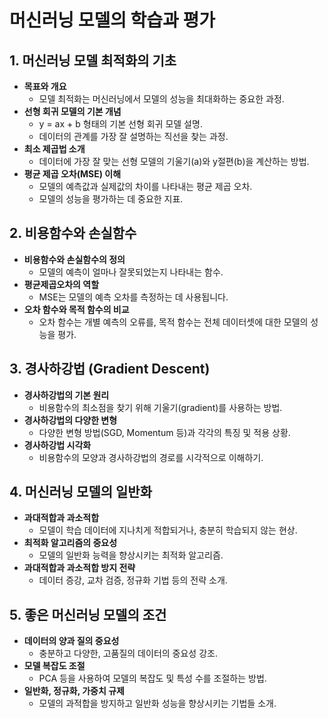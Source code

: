 # 머신러닝 모델의 학습과 평가

## 1. 머신러닝 모델 최적화의 기초

- **목표와 개요**
  - 모델 최적화는 머신러닝에서 모델의 성능을 최대화하는 중요한 과정.
- **선형 회귀 모델의 기본 개념**
  - y = ax + b 형태의 기본 선형 회귀 모델 설명.
  - 데이터의 관계를 가장 잘 설명하는 직선을 찾는 과정.
- **최소 제곱법 소개**
  - 데이터에 가장 잘 맞는 선형 모델의 기울기(a)와 y절편(b)을 계산하는 방법.
- **평균 제곱 오차(MSE) 이해**
  - 모델의 예측값과 실제값의 차이를 나타내는 평균 제곱 오차.
  - 모델의 성능을 평가하는 데 중요한 지표.

## 2. 비용함수와 손실함수

- **비용함수와 손실함수의 정의**
  - 모델의 예측이 얼마나 잘못되었는지 나타내는 함수.
- **평균제곱오차의 역할**
  - MSE는 모델의 예측 오차를 측정하는 데 사용됩니다.
- **오차 함수와 목적 함수의 비교**
  - 오차 함수는 개별 예측의 오류를, 목적 함수는 전체 데이터셋에 대한 모델의 성능을 평가.

## 3. 경사하강법 (Gradient Descent)

- **경사하강법의 기본 원리**
  - 비용함수의 최소점을 찾기 위해 기울기(gradient)를 사용하는 방법.
- **경사하강법의 다양한 변형**
  - 다양한 변형 방법(SGD, Momentum 등)과 각각의 특징 및 적용 상황.
- **경사하강법 시각화**
  - 비용함수의 모양과 경사하강법의 경로를 시각적으로 이해하기.

## 4. 머신러닝 모델의 일반화

- **과대적합과 과소적합**
  - 모델이 학습 데이터에 지나치게 적합되거나, 충분히 학습되지 않는 현상.
- **최적화 알고리즘의 중요성**
  - 모델의 일반화 능력을 향상시키는 최적화 알고리즘.
- **과대적합과 과소적합 방지 전략**
  - 데이터 증강, 교차 검증, 정규화 기법 등의 전략 소개.

## 5. 좋은 머신러닝 모델의 조건

- **데이터의 양과 질의 중요성**
  - 충분하고 다양한, 고품질의 데이터의 중요성 강조.
- **모델 복잡도 조절**
  - PCA 등을 사용하여 모델의 복잡도 및 특성 수를 조절하는 방법.
- **일반화, 정규화, 가중치 규제**
  - 모델의 과적합을 방지하고 일반화 성능을 향상시키는 기법들 소개.
